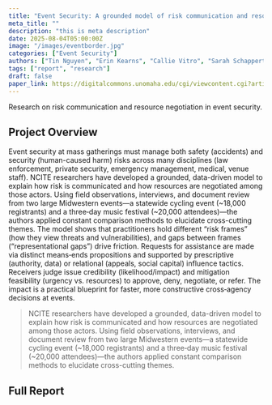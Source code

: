 ```yaml
---
title: "Event Security: A grounded model of risk communication and resource negotiation between security and safety actors"
meta_title: ""
description: "this is meta description"
date: 2025-08-04T05:00:00Z
image: "/images/eventborder.jpg"
categories: ["Event Security"]
authors: ["Tin Nguyen", "Erin Kearns", "Callie Vitro", "Sarah Schappert", "Cynthia Kennedy", "Allison Munderloh"]
tags: ["report", "research"]
draft: false
paper_link: https://digitalcommons.unomaha.edu/cgi/viewcontent.cgi?article=1138&context=ncitereportsresearch
---
```


Research on risk communication and resource negotiation in event security.

<!--more-->

## Project Overview

Event security at mass gatherings must manage both safety (accidents) and security (human-caused harm) risks across many disciplines (law enforcement, private security, emergency management, medical, venue staff). NCITE researchers have developed a grounded, data-driven model to explain how risk is communicated and how resources are negotiated among those actors. Using field observations, interviews, and document review from two large Midwestern events—a statewide cycling event (~18,000 registrants) and a three‑day music festival (~20,000 attendees)—the authors applied constant comparison methods to elucidate cross-cutting themes. The model shows that practitioners hold different “risk frames” (how they view threats and vulnerabilities), and gaps between frames (“representational gaps”) drive friction. Requests for assistance are made via distinct means‑ends propositions and supported by prescriptive (authority, data) or relational (appeals, social capital) influence tactics. Receivers judge issue credibility (likelihood/impact) and mitigation feasibility (urgency vs. resources) to approve, deny, negotiate, or refer. The impact is a practical blueprint for faster, more constructive cross‑agency decisions at events.

> NCITE researchers have developed a grounded, data-driven model to explain how risk is communicated and how resources are negotiated among those actors. Using field observations, interviews, and document review from two large Midwestern events—a statewide cycling event (~18,000 registrants) and a three‑day music festival (~20,000 attendees)—the authors applied constant comparison methods to elucidate cross-cutting themes.

## Full Report
